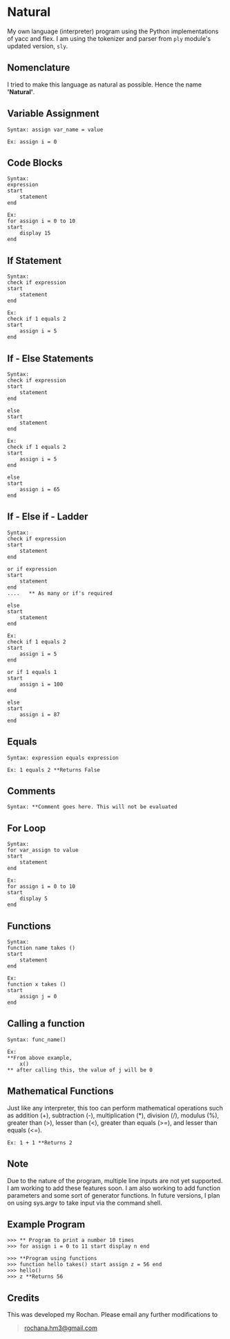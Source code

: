 # Natural

My own language (interpreter) program using the Python implementations of yacc and flex.
I am using the tokenizer and parser from `ply` module's updated version, `sly`. 


## Nomenclature
I tried to make this language as natural as possible. Hence the name **'Natural'**.

## Variable Assignment

    Syntax: assign var_name = value
    
    Ex: assign i = 0


## Code Blocks

    Syntax: 
    expression
    start
		statement
    end
		
    Ex: 
    for assign i = 0 to 10
    start
		display 15
    end

## If Statement

    Syntax: 
    check if expression
    start
    	statement
    end
		
    Ex: 
    check if 1 equals 2
    start
		assign i = 5
    end
## If - Else Statements

    Syntax: 
    check if expression
    start
    	statement
    end
			
    else
    start
		statement
    end
		
    Ex:
    check if 1 equals 2
    start
    	assign i = 5
    end
			
    else 
    start
    	assign i = 65
    end
## If - Else if - Ladder 

    Syntax: 
    check if expression
    start
    	statement
    end

    or if expression
    start
		statement
    end
    ....   ** As many or if's required
			
    else
    start
		statement
    end
		
    Ex:
    check if 1 equals 2
    start
		assign i = 5
    end

    or if 1 equals 1
    start
		assign i = 100
    end

    else
    start
		assign i = 87
    end

## Equals

    Syntax: expression equals expression
	    
    Ex: 1 equals 2 **Returns False
## Comments

    Syntax: **Comment goes here. This will not be evaluated
## For Loop

    Syntax: 
    for var_assign to value
    start
    	statement
    end

    Ex:	
    for assign i = 0 to 10
    start
    	display 5
    end 
## Functions

    Syntax: 
    function name takes ()
    start 
    	statement
    end
			
    Ex:
    function x takes ()
    start
		assign j = 0
    end
## Calling a function

    Syntax: func_name()
    
    Ex: 
    **From above example,
	    x() 
    ** after calling this, the value of j will be 0
## Mathematical Functions
Just like any interpreter, this too can perform mathematical operations such as addition (+), subtraction (-), multiplication (*), division (/), modulus (%), greater than (>), lesser than (<), greater than equals (>=), and lesser than equals (<=).

    Ex: 1 + 1 **Returns 2
## Note
Due to the nature of the program, multiple line inputs are not yet supported. I am working to add these features soon. I am also working to add function parameters and some sort of generator functions.
In future versions, I plan on using sys.argv to take input via the command shell.
## Example Program

    >>> ** Program to print a number 10 times
    >>> for assign i = 0 to 11 start display n end
    
    >>> **Program using functions
    >>> function hello takes() start assign z = 56 end
    >>> hello()
    >>> z **Returns 56
## Credits
This was developed my Rochan. Please email any further modifications to 

> rochana.hm3@gmail.com
